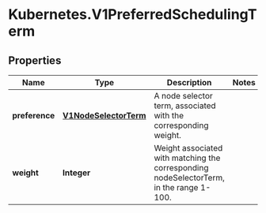 # Kubernetes.V1PreferredSchedulingTerm

## Properties
Name | Type | Description | Notes
------------ | ------------- | ------------- | -------------
**preference** | [**V1NodeSelectorTerm**](V1NodeSelectorTerm.md) | A node selector term, associated with the corresponding weight. | 
**weight** | **Integer** | Weight associated with matching the corresponding nodeSelectorTerm, in the range 1-100. | 


